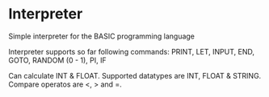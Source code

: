 # Interpreter
Simple interpreter for the BASIC programming language

Interpreter supports so far following commands:
PRINT,
LET,
INPUT,
END,
GOTO,
RANDOM (0 - 1),
PI,
IF

Can calculate INT & FLOAT.
Supported datatypes are INT, FLOAT & STRING.
Compare operatos are <, > and =.
